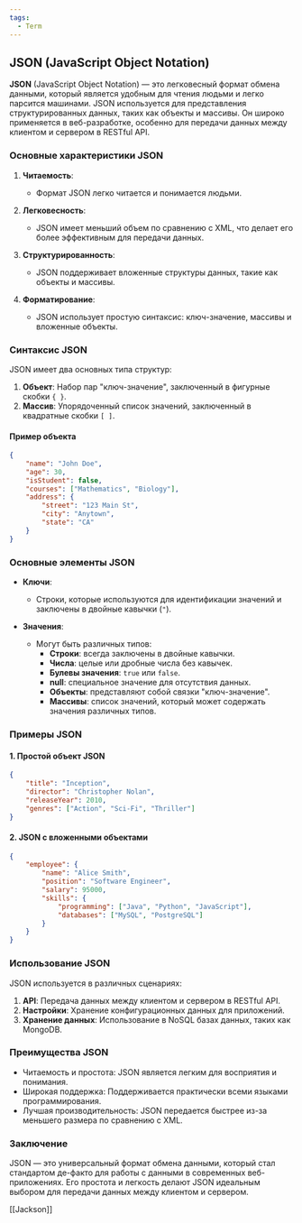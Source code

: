 ```yaml
---
tags:
  - Term
---
```


## JSON (JavaScript Object Notation)

**JSON** (JavaScript Object Notation) — это легковесный формат обмена данными, который является удобным для чтения людьми и легко парсится машинами. JSON используется для представления структурированных данных, таких как объекты и массивы. Он широко применяется в веб-разработке, особенно для передачи данных между клиентом и сервером в RESTful API.

### Основные характеристики JSON

1. **Читаемость**:
   - Формат JSON легко читается и понимается людьми.

2. **Легковесность**:
   - JSON имеет меньший объем по сравнению с XML, что делает его более эффективным для передачи данных.

3. **Структурированность**:
   - JSON поддерживает вложенные структуры данных, такие как объекты и массивы.

4. **Форматирование**:
   - JSON использует простую синтаксис: ключ-значение, массивы и вложенные объекты.

### Синтаксис JSON

JSON имеет два основных типа структур:

1. **Объект**: Набор пар "ключ-значение", заключенный в фигурные скобки `{ }`.
2. **Массив**: Упорядоченный список значений, заключенный в квадратные скобки `[ ]`.

#### Пример объекта

```json
{
    "name": "John Doe",
    "age": 30,
    "isStudent": false,
    "courses": ["Mathematics", "Biology"],
    "address": {
        "street": "123 Main St",
        "city": "Anytown",
        "state": "CA"
    }
}
```

### Основные элементы JSON

- **Ключи**:
  - Строки, которые используются для идентификации значений и заключены в двойные кавычки (`"`).
  
- **Значения**:
  - Могут быть различных типов:
    - **Строки**: всегда заключены в двойные кавычки.
    - **Числа**: целые или дробные числа без кавычек.
    - **Булевы значения**: `true` или `false`.
    - **null**: специальное значение для отсутствия данных.
    - **Объекты**: представляют собой связки "ключ-значение".
    - **Массивы**: список значений, который может содержать значения различных типов.

### Примеры JSON

#### 1. Простой объект JSON

```json
{
    "title": "Inception",
    "director": "Christopher Nolan",
    "releaseYear": 2010,
    "genres": ["Action", "Sci-Fi", "Thriller"]
}
```

#### 2. JSON с вложенными объектами

```json
{
    "employee": {
        "name": "Alice Smith",
        "position": "Software Engineer",
        "salary": 95000,
        "skills": {
            "programming": ["Java", "Python", "JavaScript"],
            "databases": ["MySQL", "PostgreSQL"]
        }
    }
}
```

### Использование JSON

JSON используется в различных сценариях:

1. **API**: Передача данных между клиентом и сервером в RESTful API.
2. **Настройки**: Хранение конфигурационных данных для приложений.
3. **Хранение данных**: Использование в NoSQL базах данных, таких как MongoDB.

### Преимущества JSON

- Читаемость и простота: JSON является легким для восприятия и понимания.
- Широкая поддержка: Поддерживается практически всеми языками программирования.
- Лучшая производительность: JSON передается быстрее из-за меньшего размера по сравнению с XML.

### Заключение

JSON — это универсальный формат обмена данными, который стал стандартом де-факто для работы с данными в современных веб-приложениях. Его простота и легкость делают JSON идеальным выбором для передачи данных между клиентом и сервером.

[[Jackson]]